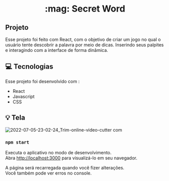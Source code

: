 <h1 align="center">:mag: Secret Word</h1>

## Projeto 

Esse projeto foi feito com React, com o objetivo de criar um jogo no qual o usuário tente descobrir a palavra por meio de dicas.
Inserindo seus palpites e interagindo com a interface de forma dinâmica.

## 💻 Tecnologias

Esse projeto foi desenvolvido com :
<ul>
  <li>React</li>
  <li>Javascript</li>
  <li>CSS</li>
 </ul>

## :bulb: Tela
![2022-07-05-23-02-24_Trim-_online-video-cutter com_](https://user-images.githubusercontent.com/101350793/177464328-b076528b-4387-4dda-81a6-68bbcd5bb0fb.gif)





### `npm start`

Executa o aplicativo no modo de desenvolvimento.\
Abra [http://localhost:3000](http://localhost:3000) para visualizá-lo em seu navegador.

A página será recarregada quando você fizer alterações.\
Você também pode ver erros no console.
